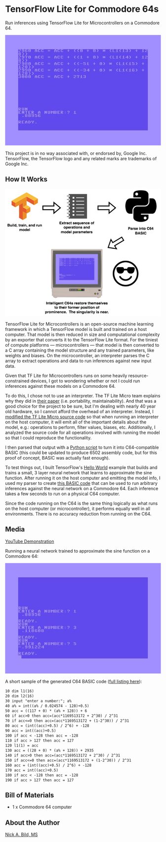 # TensorFlow Lite for Commodore 64s

Run inferences using TensorFlow Lite for Microcontrollers on a Commodore 64.

![](https://raw.githubusercontent.com/nickbild/tflite_c64/main/media/screen1_lg.jpg)

This project is in no way associated with, or endorsed by, Google Inc.  TensorFlow, the TensorFlow logo and any related marks are trademarks of Google Inc.

## How It Works

![](https://raw.githubusercontent.com/nickbild/tflite_c64/main/media/tflite-c64-overview.jpg)

TensorFlow Lite for Microcontrollers is an open-source machine learning framework in which a TensorFlow model is built and trained on a host computer.  That model is then reduced in size and computational complexity by an exporter that converts it to the TensorFlow Lite format.  For the tiniest of compute platforms — microcontrollers — that model is then converted to a C array containing the model structure and any trained parameters, like weights and biases.  On the microcontroller, an interpreter parses the C array to extract operations and data to run inferences against new input data.

Given that TF Lite for Microcontrollers runs on some heavily resource-constrained devices, I got to wondering whether or not I could run inferences against these models on a Commodore 64.

To do this, I chose not to use an interpreter.  The TF Lite Micro team explains why they did in [their paper](https://arxiv.org/pdf/2010.08678.pdf) (i.e. portability, maintainability).  And that was a good choice for the project to be sure, but I'm dealing with nearly 40 year old hardware, so I cannot afford the overhead of an interpreter.  Instead, I [modified the TF Lite Micro source code](https://github.com/nickbild/tflite_c64/tree/main/tflite-micro) so that when running an interpreter on the host computer, it will emit all of the important details about the model, e.g.: operations to perform, filter values, biases, etc.  Additionally, I analyzed the source code for all operations involved with running the model so that I could reproduce the functionality.

I then parsed that output with a [Python script](https://github.com/nickbild/tflite_c64/blob/main/parse_output_c64.py) to turn it into C64-compatible BASIC (this could be updated to produce 6502 assembly code, but for this proof of concept, BASIC was actually fast enough).

To test things out, I built TensorFlow's [Hello World](https://github.com/tensorflow/tflite-micro/tree/main/tensorflow/lite/micro/examples/hello_world) example that builds and trains a small, 3 layer neural network that learns to approximate the sine function.  After running it on the host computer and emitting the model info, I used my parser to create [this BASIC code](https://github.com/nickbild/tflite_c64/blob/main/neural_net.bas) that can be used to run arbitrary inferences against the neural network on a Commodore 64.  Each inference takes a few seconds to run on a physical C64 computer.

Since the code running on the C64 is the same thing logically as what runs on the host computer (or microcontroller), it performs equally well in all environments.  There is no accuracy reduction from running on the C64.

## Media

 [YouTube Demonstration](https://www.youtube.com/watch?v=D3Ii4mchgnA)

Running a neural network trained to approximate the sine function on a Commodore 64:

![](https://raw.githubusercontent.com/nickbild/tflite_c64/main/media/screen2_lg.jpg)


A short sample of the generated C64 BASIC code ([full listing here](https://github.com/nickbild/tflite_c64/blob/main/neural_net.bas)):

```
10 dim l1(16)
20 dim l2(16)
30 input "enter a number:"; a%
40 a% = int((a% / 0.024574 - 128)+0.5)
50 acc = ((117 + 0) * (a% + 128)) + 6
60 if acc>0 then acc=(acc*1169513172 + 2^30) / 2^31
70 if acc<=0 then acc=(acc*1169513172 + (1-2^30)) / 2^31
80 acc = (int((acc)+0.5) / 2^6) + -128
90 acc = int((acc)+0.5)
100 if acc < -128 then acc = -128
110 if acc > 127 then acc = 127
120 l1(1) = acc
130 acc = ((28 + 0) * (a% + 128)) + 2935
140 if acc>0 then acc=(acc*1169513172 + 2^30) / 2^31
150 if acc<=0 then acc=(acc*1169513172 + (1-2^30)) / 2^31
160 acc = (int((acc)+0.5) / 2^6) + -128
170 acc = int((acc)+0.5)
180 if acc < -128 then acc = -128
190 if acc > 127 then acc = 127
```

## Bill of Materials

- 1 x Commodore 64 computer

## About the Author

[Nick A. Bild, MS](https://nickbild79.firebaseapp.com/#!/)
